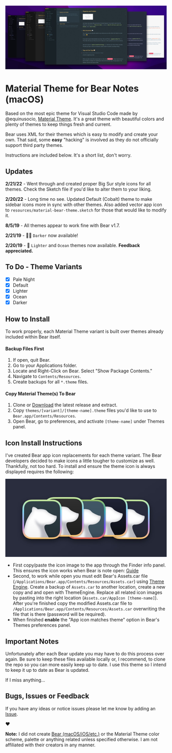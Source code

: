 ![Material Theme for Bear Screenshot](https://github.com/r3volution11/material-theme-bear-notes/raw/master/resources/material-bear-theme-hero.jpg)

# Material Theme for Bear Notes (macOS)

Based on the most epic theme for Visual Studio Code made by @equinusocio, [Material Theme](https://github.com/equinusocio/vsc-material-theme). It's a great theme with beautiful colors and plenty of themes to keep things fresh and current.

Bear uses XML for their themes which is easy to modify and create your own. That said, some **easy** "hacking" is involved as they do not officially support third party themes.

Instructions are included below. It's a short list, don't worry.

## Updates

**2/21/22** - Went through and created proper Big Sur style icons for all themes. Check the Sketch file if you'd like to alter them to your liking.

**2/20/22** - Long time no see. Updated Default (Cobalt) theme to make sidebar icons more in sync with other themes. Also added vector app icon to `resources/material-bear-theme.sketch` for those that would like to modify it.

**8/5/19** - All themes appear to work fine with Bear v1.7.

**2/21/19** - 🌟🌟 `Darker` now available!

**2/20/19** - 🌟 `Lighter` and `Ocean` themes now available. **Feedback appreciated.**

## To Do - Theme Variants

- [x] Pale Night
- [x] Default
- [x] Lighter
- [x] Ocean
- [x] Darker

## How to Install

To work properly, each Material Theme variant is built over themes already included within Bear itself.

#### Backup Files First

1. If open, quit Bear.
2. Go to your Applications folder.
3. Locate and Right-Click on Bear. Select "Show Package Contents."
4. Navigate to `Contents/Resources`.
5. Create backups for all `*.theme` files.

#### Copy Material Theme(s) To Bear

1. Clone or [Download](https://github.com/r3volution11/material-theme-bear-notes/releases) the latest release and extract.
2. Copy `themes/[variant]/[theme-name].theme` files you'd like to use to `Bear.app/Contents/Resources`.
3. Open Bear, go to preferences, and activate `[theme-name]` under Themes panel.

## Icon Install Instructions

I've created Bear app icon replacements for each theme variant. The Bear developers decided to make icons a little tougher to customize as well. Thankfully, not too hard. To install and ensure the theme icon is always displayed requires the following:

![Material Theme for Bear Screenshot](https://github.com/r3volution11/material-theme-bear-notes/raw/master/resources/material-bear-theme-icons-banner.jpg)

- First copy/paste the icon image to the app through the Finder info panel. This ensures the icon works when Bear is note open: [Guide](http://osxdaily.com/2013/06/04/change-icon-mac/)
- Second, to work while open you must edit Bear's Assets.car file (`/Applications/Bear.app/Contents/Resources/Assets.car`) using [Theme Engine](https://github.com/alexzielenski/ThemeEngine). Create a backup of `Assets.car` to another location, create a new copy and and open with ThemeEngine. Replace all related icon images by pasting into the right location (`Assets.car/AppIcon [theme-name]`). After you're finished copy the modified Assets.car file to `/Applications/Bear.app/Contents/Resources/Assets.car` overwriting the file that is there (password will be required).
- When finished **enable** the "App icon matches theme" option in Bear's Themes preferences panel.

## Important Notes

Unfortunately after each Bear update you may have to do this process over again. Be sure to keep these files available locally or, I recommend, to clone the repo so you can more easily keep up to date. I use this theme so I intend to keep it up to date as Bear is updated.

If I miss anything...

## Bugs, Issues or Feedback

If you have any ideas or notice issues please let me know by adding an [Issue](https://github.com/r3volution11/bear-theme-material-palenight/issues).

❤️

**Note:** I did not create [Bear (macOS/iOS/etc.)](https://bear.app) or the Material Theme color scheme, palette or anything related unless specified otherwise. I am not affiliated with their creators in any manner.
